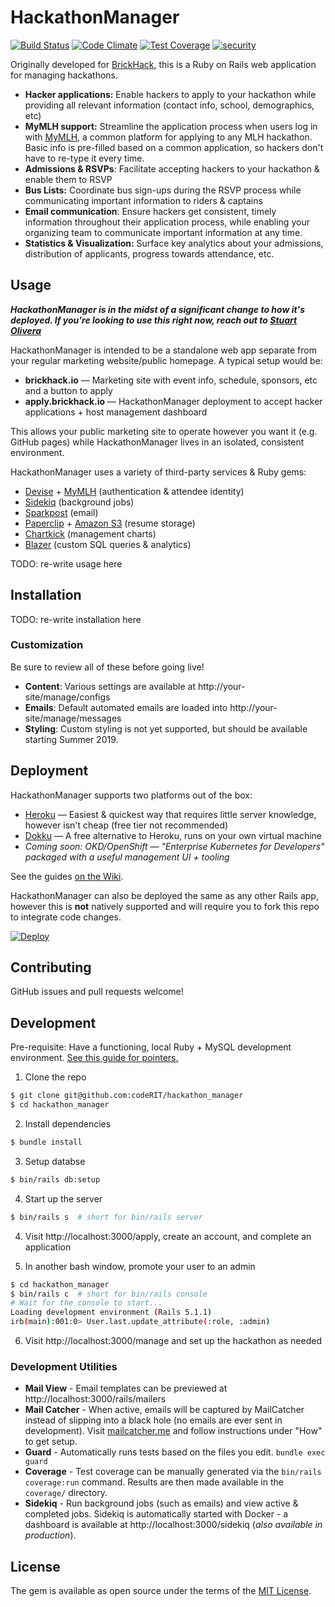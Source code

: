 # HackathonManager

[![Build Status](https://travis-ci.org/codeRIT/hackathon_manager.svg?branch=master)](https://travis-ci.org/codeRIT/hackathon_manager)
[![Code Climate](https://codeclimate.com/github/codeRIT/hackathon_manager/badges/gpa.svg)](https://codeclimate.com/github/codeRIT/hackathon_manager)
[![Test Coverage](https://codeclimate.com/github/codeRIT/hackathon_manager/badges/coverage.svg)](https://codeclimate.com/github/codeRIT/hackathon_manager/coverage)
[![security](https://hakiri.io/github/codeRIT/hackathon_manager/master.svg)](https://hakiri.io/github/codeRIT/hackathon_manager/master)

Originally developed for [BrickHack](https://github.com/codeRIT/brickhack.io), this is a Ruby on Rails web application for managing hackathons.

- **Hacker applications:** Enable hackers to apply to your hackathon while providing all relevant information (contact info, school, demographics, etc)
- **MyMLH support:** Streamline the application process when users log in with [MyMLH](https://my.mlh.io/), a common platform for applying to any MLH hackathon. Basic info is pre-filled based on a common application, so hackers don't have to re-type it every time.
- **Admissions & RSVPs**: Facilitate accepting hackers to your hackathon & enable them to RSVP
- **Bus Lists:** Coordinate bus sign-ups during the RSVP process while communicating important information to riders & captains
- **Email communication**: Ensure hackers get consistent, timely information throughout their application process, while enabling your organizing team to communicate important information at any time.
- **Statistics & Visualization:** Surface key analytics about your admissions, distribution of applicants, progress towards attendance, etc.

## Usage

**_HackathonManager is in the midst of a significant change to how it's deployed. If you're looking to use this *right now,* reach out to [Stuart Olivera](https://github.com/sman591)_**

HackathonManager is intended to be a standalone web app separate from your regular marketing website/public homepage. A typical setup would be:

- **brickhack.io** — Marketing site with event info, schedule, sponsors, etc and a button to apply
- **apply.brickhack.io** — HackathonManager deployment to accept hacker applications + host management dashboard

This allows your public marketing site to operate however you want it (e.g. GitHub pages) while HackathonManager lives in an isolated, consistent environment.

HackathonManager uses a variety of third-party services & Ruby gems:

- [Devise](https://github.com/plataformatec/devise) + [MyMLH](https://my.mlh.io/) (authentication & attendee identity)
- [Sidekiq](https://github.com/mperham/sidekiq) (background jobs)
- [Sparkpost](https://www.sparkpost.com/) (email)
- [Paperclip](https://github.com/thoughtbot/paperclip) + [Amazon S3](https://aws.amazon.com/s3/) (resume storage)
- [Chartkick](http://chartkick.com/) (management charts)
- [Blazer](https://github.com/ankane/blazer) (custom SQL queries & analytics)

TODO: re-write usage here

## Installation

TODO: re-write installation here

### Customization

Be sure to review all of these before going live!

- **Content**: Various settings are available at http://your-site/manage/configs
- **Emails**: Default automated emails are loaded into http://your-site/manage/messages
- **Styling**: Custom styling is not yet supported, but should be available starting Summer 2019.

## Deployment

HackathonManager supports two platforms out of the box:

- [Heroku](https://www.heroku.com) — Easiest & quickest way that requires little server knowledge, however isn't cheap (free tier not recommended)
- [Dokku](http://dokku.viewdocs.io/dokku/) — A free alternative to Heroku, runs on your own virtual machine
- _Coming soon: OKD/OpenShift — "Enterprise Kubernetes for Developers" packaged with a useful management UI + tooling_

See the guides [on the Wiki](https://github.com/codeRIT/hackathon_manager/wiki).

HackathonManager can also be deployed the same as any other Rails app, however this is **not** natively supported and will require you to fork this repo to integrate code changes.

[![Deploy](https://www.herokucdn.com/deploy/button.svg)](https://heroku.com/deploy)

## Contributing

GitHub issues and pull requests welcome!

## Development

Pre-requisite: Have a functioning, local Ruby + MySQL development environment. [See this guide for pointers.](https://gorails.com/setup)

1. Clone the repo

```bash
$ git clone git@github.com:codeRIT/hackathon_manager
$ cd hackathon_manager
```

2. Install dependencies

```bash
$ bundle install
```

3. Setup databse

```bash
$ bin/rails db:setup
```

4. Start up the server

```bash
$ bin/rails s  # short for bin/rails server
```

4. Visit http://localhost:3000/apply, create an account, and complete an application

5. In another bash window, promote your user to an admin

```bash
$ cd hackathon_manager
$ bin/rails c  # short for bin/rails console
# Wait for the console to start...
Loading development environment (Rails 5.1.1)
irb(main):001:0> User.last.update_attribute(:role, :admin)
```

6. Visit http://localhost:3000/manage and set up the hackathon as needed

### Development Utilities

- **Mail View** - Email templates can be previewed at http://localhost:3000/rails/mailers
- **Mail Catcher** - When active, emails will be captured by MailCatcher instead of slipping into a black hole (no emails are ever sent in development). Visit [mailcatcher.me](http://mailcatcher.me/) and follow instructions under "How" to get setup.
- **Guard** - Automatically runs tests based on the files you edit. `bundle exec guard`
- **Coverage** - Test coverage can be manually generated via the `bin/rails coverage:run` command. Results are then made available in the `coverage/` directory.
- **Sidekiq** - Run background jobs (such as emails) and view active & completed jobs. Sidekiq is automatically started with Docker - a dashboard is available at http://localhost:3000/sidekiq (_also available in production_).

## License

The gem is available as open source under the terms of the [MIT License](http://opensource.org/licenses/MIT).
